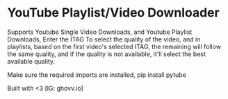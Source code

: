 # YouTube Playlist/Video Downloader
Supports Youtube Single Video Downloads, and Youtube Playlist Downloads, Enter the ITAG To select the quality of the video, and in playlists, based on the first video's selected ITAG, the remaining will follow the same quality, and if the quality is not available, it'll select the best available quality. 

Make sure the required imports are installed, pip install pytube 

Built with <3 [IG: ghovv.io]

